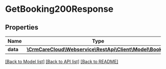 # GetBooking200Response

## Properties
Name | Type | Description | Notes
------------ | ------------- | ------------- | -------------
**data** | [**\CrmCareCloud\Webservice\RestApi\Client\Model\Booking**](Booking.md) |  | [optional] 

[[Back to Model list]](../../README.md#documentation-for-models) [[Back to API list]](../../README.md#documentation-for-api-endpoints) [[Back to README]](../../README.md)

